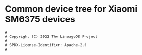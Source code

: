 # Common device tree for Xiaomi SM6375 devices

```
#
# Copyright (C) 2022 The LineageOS Project
#
# SPDX-License-Identifier: Apache-2.0
#
```
